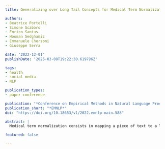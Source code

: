 ```yaml
---
title: Generalizing over Long Tail Concepts for Medical Term Normalization

authors:
- Beatrice Portelli
- Simone Scaboro
- Enrico Santus
- Hooman Sedghamiz
- Emmanuele Chersoni
- Giuseppe Serra

date: '2022-12-01'
publishDate: '2025-03-08T19:22:30.619796Z'

tags:
- health
- social media
- NLP

publication_types:
- paper-conference

publication: '*Conference on Empirical Methods in Natural Language Processing*'
publication_short: "*EMNLP*"
doi: "https://doi.org/10.18653/v1/2022.emnlp-main.588"

abstract: |
  Medical term normalization consists in mapping a piece of text to a large number of output classes.Given the small size of the annotated datasets and the extremely long tail distribution of the concepts, it is of utmost importance to develop models that are capable to generalize to scarce or unseen concepts.An important attribute of most target ontologies is their hierarchical structure. In this paper we introduce a simple and effective learning strategy that leverages such information to enhance the generalizability of both discriminative and generative models.The evaluation shows that the proposed strategy produces state-of-the-art performance on seen concepts and consistent improvements on unseen ones, allowing also for efficient zero-shot knowledge transfer across text typologies and datasets.

featured: false

---
```

